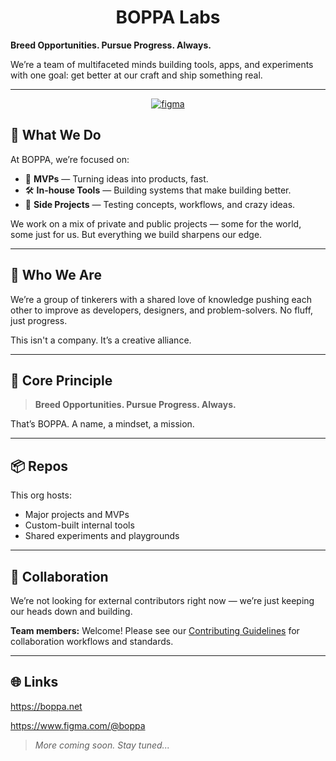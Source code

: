 <h1 align="center">
  BOPPA Labs
</h1>

**Breed Opportunities. Pursue Progress. Always.**

We’re a team of multifaceted minds building tools, apps, and experiments with one goal: get better at our craft and ship something real.

---

<p align="center">
  <a href="https://www.figma.com/@boppa" target="_blank">
    <img src="https://img.shields.io/badge/figma-F24E1E?style=flat&logo=figma&logoColor=ffffff" alt="figma" /></a>
</p>

## 🔧 What We Do

At BOPPA, we’re focused on:

- 🚀 **MVPs** — Turning ideas into products, fast.
- 🛠️ **In-house Tools** — Building systems that make building better.
- 🧪 **Side Projects** — Testing concepts, workflows, and crazy ideas.

We work on a mix of private and public projects — some for the world, some just for us. But everything we build sharpens our edge.

---

## 👥 Who We Are

We’re a group of tinkerers with a shared love of knowledge pushing each other to improve as developers, designers, and problem-solvers. No fluff, just progress.

This isn't a company. It’s a creative alliance.

---

## 🧭 Core Principle

> **Breed Opportunities. Pursue Progress. Always.**

That’s BOPPA. A name, a mindset, a mission.

---

## 📦 Repos

This org hosts:

- Major projects and MVPs
- Custom-built internal tools
- Shared experiments and playgrounds

---

## 🤝 Collaboration

We’re not looking for external contributors right now — we’re just keeping our heads down and building.

**Team members:** Welcome! Please see our [Contributing Guidelines](./CONTRIBUTING.md) for collaboration workflows and standards.

---

## 🌐 Links

https://boppa.net

https://www.figma.com/@boppa

> _More coming soon. Stay tuned..._
